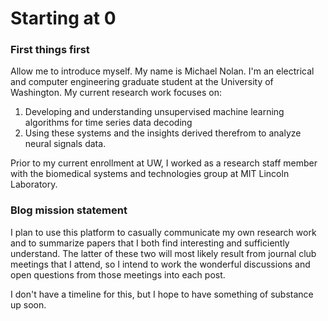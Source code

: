 # Starting at 0

### First things first
Allow me to introduce myself. My name is Michael Nolan. I'm an electrical and computer engineering graduate student at the University of Washington. My current research work focuses on:
1. Developing and understanding unsupervised machine learning algorithms for time series data decoding
2. Using these systems and the insights derived therefrom to analyze neural signals data.

Prior to my current enrollment at UW, I worked as a research staff member with the biomedical systems and technologies group at MIT Lincoln Laboratory.

### Blog mission statement
I plan to use this platform to casually communicate my own research work and to summarize papers that I both find interesting and sufficiently understand. The latter of these two will most likely result from journal club meetings that I attend, so I intend to work the wonderful discussions and open questions from those meetings into each post.

I don't have a timeline for this, but I hope to have something of substance up soon.
